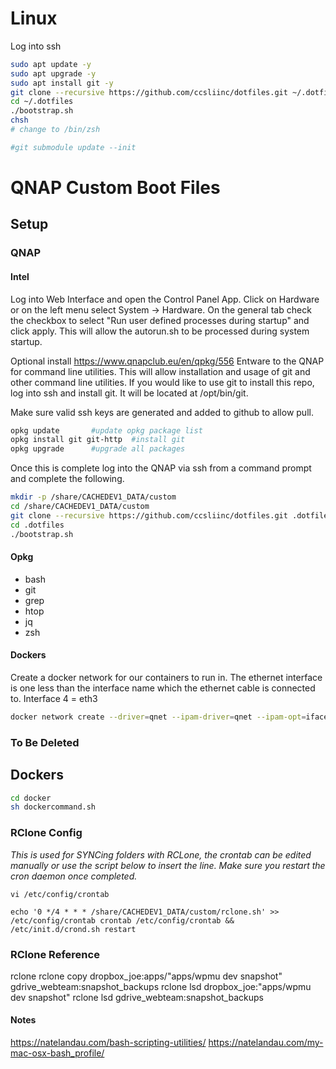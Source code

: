 # Linux
Log into ssh

```bash
sudo apt update -y
sudo apt upgrade -y
sudo apt install git -y
git clone --recursive https://github.com/ccsliinc/dotfiles.git ~/.dotfiles
cd ~/.dotfiles
./bootstrap.sh
chsh
# change to /bin/zsh

#git submodule update --init
```

# QNAP Custom Boot Files

## Setup

### QNAP

#### Intel

Log into Web Interface and open the Control Panel App.  Click on Hardware or on the left menu select System -> Hardware.  On the general tab check the checkbox to select "Run user defined processes during startup" and click apply. This will allow the autorun.sh to be processed during system startup.

Optional install https://www.qnapclub.eu/en/qpkg/556 Entware to the QNAP for command line utilities.  This will allow installation and usage of git and other command line utilities. If you would like to use git to install this repo, log into ssh and install git.  It will be located at /opt/bin/git.

Make sure valid ssh keys are generated and added to github to allow pull.

```bash
opkg update       #update opkg package list
opkg install git git-http  #install git
opkg upgrade      #upgrade all packages
```

Once this is complete log into the QNAP via ssh from a command prompt and complete the following.

```bash
mkdir -p /share/CACHEDEV1_DATA/custom
cd /share/CACHEDEV1_DATA/custom
git clone --recursive https://github.com/ccsliinc/dotfiles.git .dotfiles
cd .dotfiles
./bootstrap.sh
```

#### Opkg

- bash
- git
- grep
- htop
- jq
- zsh

#### Dockers

 Create a docker network for our containers to run in. The ethernet interface is one less than the interface name which the ethernet cable is connected to.  Interface 4 = eth3
 
 ```bash
docker network create --driver=qnet --ipam-driver=qnet --ipam-opt=iface=eth3 --subnet 172.16.1.0/24 --gateway 172.16.1.1 qnet-static-eth3
 ```



### To Be Deleted
## Dockers

```bash
cd docker
sh dockercommand.sh
```

### RClone Config

*This is used for SYNCing folders with RCLone, the crontab can be edited manually or use the script below to insert the line.  Make sure you restart the cron daemon once completed.*

`vi /etc/config/crontab`

`echo '0 */4 * * * /share/CACHEDEV1_DATA/custom/rclone.sh' >> /etc/config/crontab
crontab /etc/config/crontab && /etc/init.d/crond.sh restart`

### RClone Reference

rclone
rclone copy dropbox_joe:apps/"apps/wpmu dev snapshot" gdrive_webteam:snapshot_backups
rclone lsd dropbox_joe:"apps/wpmu dev snapshot"
rclone lsd gdrive_webteam:snapshot_backups

#### Notes

<https://natelandau.com/bash-scripting-utilities/>
<https://natelandau.com/my-mac-osx-bash_profile/>
